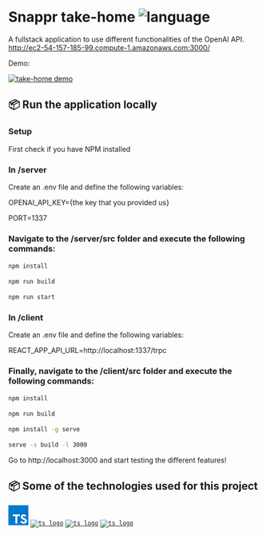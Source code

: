 # Snappr take-home ![language](https://img.shields.io/badge/language-typescript-blue.svg)

A fullstack application to use different functionalities of the OpenAI API.\
http://ec2-54-157-185-99.compute-1.amazonaws.com:3000/

Demo:

[![take-home demo](https://www.androidauthority.com/wp-content/uploads/2022/11/twitter-1-scaled-840w-472h.jpg.webp)](https://www.youtube.com/watch?v=jmWRsxxGYm4)

## :package: Run the application locally

### Setup
First check if you have NPM installed 

### In /server
Create an .env file and define the following variables: 

OPENAI_API_KEY={the key that you provided us} 

PORT=1337

### Navigate to the /server/src folder and execute the following commands:

```sh
npm install
```

```sh
npm run build
```

```sh
npm run start
```

### In /client
Create an .env file and define the following variables:

REACT_APP_API_URL=http://localhost:1337/trpc

### Finally, navigate to the /client/src folder and execute the following commands:

```sh
npm install
```

```sh
npm run build
```

```sh
npm install -g serve
```

```sh
serve -s build -l 3000
```

Go to http://localhost:3000 and start testing the different features!

## :package: Some of the technologies used for this project

<code><a href="https://www.typescriptlang.org/"><img height="40" src="https://raw.githubusercontent.com/github/explore/80688e429a7d4ef2fca1e82350fe8e3517d3494d/topics/typescript/typescript.png" alt="ts logo" /></a></code>
<code><a href="https://react.dev/"><img height="40" src="https://miro.medium.com/v2/resize:fit:720/format:webp/1*MF5V_dkybUTcfzwHFh0VSw.jpeg" alt="ts logo" /></a></code>
<code><a href="https://expressjs.com/"><img height="40" src="https://media.licdn.com/dms/image/D4E12AQEBg943ptCYpg/article-cover_image-shrink_720_1280/0/1686391647921?e=1721865600&v=beta&t=y8W2zqXTVBPtc_MIOt71Khz2PIq-Vemmmw4v_uWQZpg" alt="ts logo" /></a></code>
<code><a href="https://trpc.io/"><img height="40" src="https://trpc.io/img/logo-text-white.svg" alt="ts logo" /></a></code>
